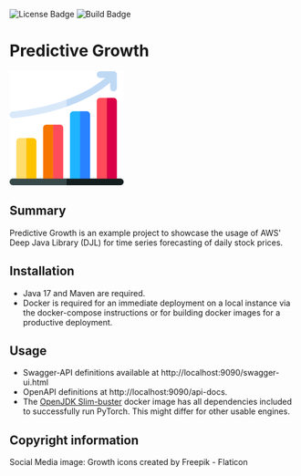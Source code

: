 ![License Badge](https://img.shields.io/github/license/barkeldiho/predictivegrowth?style=shield)
![Build Badge](https://circleci.com/gh/barkeldiho/predictivegrowth.svg?style=shield)
# Predictive Growth
![Logo](predictivegrowth_logo.png)

## Summary
Predictive Growth is an example project to showcase the usage of AWS' Deep Java Library (DJL) for time series forecasting of daily stock prices.

## Installation
 - Java 17 and Maven are required. 
 - Docker is required for an immediate deployment on a local instance via the docker-compose instructions or for building docker images for a productive deployment.

## Usage
 - Swagger-API definitions available at http://localhost:9090/swagger-ui.html
 - OpenAPI definitions at http://localhost:9090/api-docs.
 - The [OpenJDK Slim-buster](https://hub.docker.com/layers/openjdk/library/openjdk/17.0-slim-buster/images/sha256-1201f5d5750aac6efa9e97c50bbedb6490a617b408b7ade93358d6388e261bcd?context=explore)
   docker image has all dependencies included to successfully run PyTorch. This might differ for other usable engines.

## Copyright information
Social Media image: Growth icons created by Freepik - Flaticon
